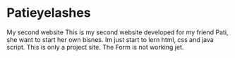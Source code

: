 # Patieyelashes
My second website
This is my second website developed for my friend Pati, she want to start her own bisnes.
Im just start to lern html, css and java script.
This is only a project site.
The Form is not working jet.
